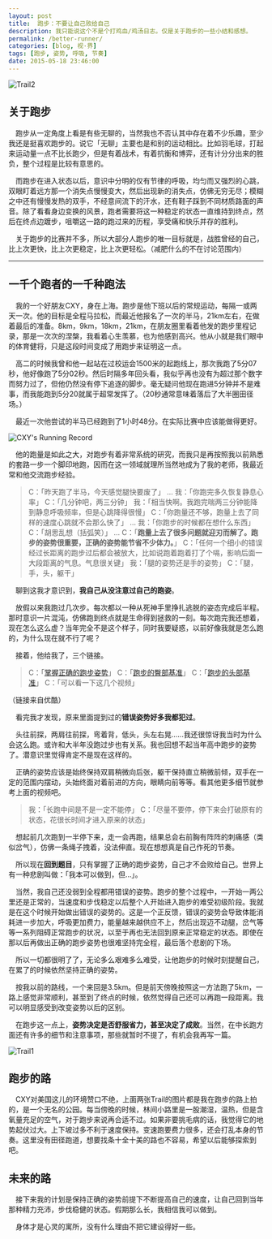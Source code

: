 ```yaml
---
layout: post
title:  跑步：不要让自己败给自己
description: 我只能说这个不是个打鸡血/鸡汤日志。仅是关于跑步的一些小结和感想。
permalink: /better-runner/
categories: [blog, 视·界]
tags: [跑步, 姿势, 呼吸, 节奏]
date: 2015-05-18 23:46:00
--- 
```


![Trail2](http://lanternd.qiniudn.com/Pic4Post/better-runner/trail2.jpg)

## 关于跑步

　跑步从一定角度上看是有些无聊的，当然我也不否认其中存在着不少乐趣，至少我还是挺喜欢跑步的。说它「无聊」主要也是和别的运动相比。比如羽毛球，打起来运动量一点不比长跑少，但是有着战术，有着抗衡和博弈，还有计分分出来的胜负，整个过程是比较有意思的。

　而跑步在进入状态以后，意识中分明的仅有节律的呼吸，均匀而又强烈的心跳，双眼盯着远方那一个消失点慢慢变大，然后出现新的消失点，仿佛无穷无尽；模糊之中还有慢慢发热的双手，不经意间流下的汗水，还有鞋子踩到不同材质路面的声音。除了看看身边变换的风景，跑者需要将这一种稳定的状态一直维持到终点，然后在终点边踱步，咀嚼这一路的跑过来的历程，享受痛和快乐并存的胜利。

　关于跑步的比赛并不多，所以大部分人跑步的唯一目标就是，战胜曾经的自己，比上次更快，比上次更稳定，比上次更轻松。（减肥什么的不在讨论范围内）

------

## 一千个跑者的一千种跑法

　我的一个好朋友CXY，身在上海。跑步是他下班以后的常规运动，每隔一或两天一次。他的目标是全程马拉松，而最近他报名了一次的半马，21km左右，在做着最后的准备。8km，9km，18km，21km，在朋友圈里看着他发的跑步里程记录，那是一次次的涅槃，我看着心生羡慕，也为他感到高兴。他从小就是我们眼中的体育健将，只是这段时间变成了用跑步来证明这一点。

　高二的时候我曾和他一起站在过校运会1500米的起跑线上，那次我跑了5分07秒，他好像跑了5分02秒。然后时隔多年回头看，我似乎再也没有为超过那个数字而努力过了，但他仍然没有停下追逐的脚步。毫无疑问他现在跑进5分钟并不是难事，而我能跑到5分20就属于超常发挥了。（20秒通常意味着落后了大半圈田径场。）

　最近一次他尝试的半马已经跑到了1小时48分。在实际比赛中应该能做得更好。

![CXY's Running Record](http://lanternd.qiniudn.com/Pic4Post/better-runner/running-record.jpg)

　他的跑量是如此之大，对跑步有着非常系统的研究，而我只是再按照我以前熟悉的套路一步一个脚印地跑，因而在这一领域就理所当然地成为了我的老师，我最近常和他交流跑步经验。

> C：「昨天跑了半马，今天感觉腿快要废了」
> …
> 我：「你跑完多久恢复静息心率」
> C：「几分钟吧，两三分钟」
> 我：「相当快啊。我跑完喘两三分钟能降到静息呼吸频率，但是心跳降得很慢」
> C：「你跑量还不够，跑量上去了同样的速度心跳就不会那么快了」
> …
> 我：「你跑步的时候都在想什么东西」
> C：「胡思乱想（括弧笑）」
> …
> C：「**跑量上去了很多问题就迎刃而解了。跑步的姿势很重要，正确的姿势能节省不少体力。**」
> C：「任何一个细小的错误经过长距离的跑步过后都会被放大，比如说跑着跑着打了个嗝，影响后面一大段距离的气息。气息很关键」
> 我：「腿的姿势还是手的姿势」
> C：「腿，手，头，躯干」

　聊到这我才意识到，**我自己从没注意过自己的跑姿**。

　放假以来我跑过几次步。每次都以一种从死神手里挣扎逃脱的姿态完成后半程。那时意识一片混沌，仿佛跑到终点就是生命得到拯救的一刻。每次跑完我还想着，现在怎么这么虚？当年完全不是这个样子，同时我要疑惑，以前好像我就是怎么跑的，为什么现在就不行了呢？

　接着，他给我了，三个链接。

> C：「[掌握正确的跑步姿势](http://v.youku.com/v_show/id_XMzA0Njc4Nzky.html)」
> C：「[跑步的臀部基准](http://v.youku.com/v_show/id_XMTkxMjc2Mzg0.html)」
> C：「[跑步的头部基准](http://v.youku.com/v_show/id_XMTkxMjc1Njky.html)」
> C：「可以看一下这几个视频」

（链接来自优酷）

　看完我才发现，原来里面提到过的**错误姿势好多我都犯过**。

　头往前探，两肩往前探，弯着背，低头，头左右晃……我还很惊讶我当时为什么会这么跑。或许和大半年没跑过步也有关系。我也回想不起当年高中跑步的姿势了。潜意识里觉得肯定不是现在这样的。

　正确的姿势应该是始终保持双肩稍微向后张，躯干保持直立稍微前倾，双手在一定的范围内摆动，头始终面对着前进的方向，眼睛向前等等。看其他更多细节就参考上面的视频吧。

> 我：「长跑中间是不是一定不能停」
> C：「尽量不要停，停下来会打破原有的状态，花很长时间才进入原来的状态」

　想起前几次跑到一半停下来，走一会再跑，结果总会右前胸有阵阵的刺痛感（类似岔气），仿佛一条绳子拽着，没法伸直。现在想想真是自己作死的节奏。

　所以现在**回到题目**，只有掌握了正确的跑步姿势，自己才不会败给自己。世界上有一种悲剧叫做：「我本可以做到，但…」。

　当然，我自己还没弱到全程都用错误的姿势。跑步的整个过程中，一开始一两公里还是正常的，当速度和步伐稳定以后整个人开始进入跑步的难受初级阶段。我就是在这个时候开始做出错误的姿势的。这是一个正反馈，错误的姿势会导致体能消耗进一步加大，呼吸更加费力，能量越来越供应不上，然后出现迈不动腿，岔气等等一系列阻碍正常跑步的状况，以至于再也无法回到原来正常稳定的状态。即使在那以后再做出正确的跑步姿势也很难坚持完全程，最后落个悲剧的下场。

　所以一切都很明了了，无论多么艰难多么难受，让他跑步的时候时刻提醒自己，在累了的时候依然坚持正确的姿势。

　按我以前的路线，一个来回是3.5km。但是前天傍晚按照这一方法跑了5km，一路上感觉非常顺利，甚至到了终点的时候，依然觉得自己还可以再跑一段距离。我可以明显感受到改变姿势以后的区别。

　在跑步这一点上，**姿势决定是否舒服省力，甚至决定了成败**。当然，在中长跑方面还有许多的细节和注意事项，那些就暂时不提了，有机会我再写一篇。

![Trail1](http://lanternd.qiniudn.com/Pic4Post/better-runner/trail1.jpg)

## 跑步的路

　CXY对美国这儿的环境赞口不绝，上面两张Trail的图片都是我在跑步的路上拍的，是一个无名的公园。每当傍晚的时候，林间小路里是一股潮湿，温热，但是含氧量充足的空气，对于跑步来说再合适不过。如果非要挑毛病的话，我觉得它的地势起伏过大。上下坡过多不利于速度保持。变速跑要费力很多，还会打乱本身的节奏。这里没有田径跑道，想要找条十全十美的路也不容易，希望以后能够探索到吧。

## 未来的路

　接下来我的计划是保持正确的姿势前提下不断提高自己的速度，让自己回到当年那种精力充沛，步伐稳健的状态。假期那么长，我相信我可以做到。

　身体才是心灵的寓所，没有什么理由不把它建设得好一些。